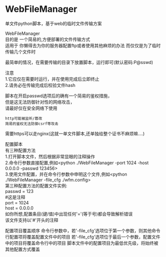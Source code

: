 # WebFileManager
单文件python脚本，基于web的临时文件传输方案


WebFileManager  
目的是 一个简易的,方便部署的文件传输方式  
适用于 你懒得去为你的服务器配置ftp或者使用其他麻烦的办法 而仅仅是为了临时传输几个文件时  

最简单的情况，在需要传输的目录下放置脚本，运行<python WebFileManager.py>即可(默认密码:P@sswd)  

注意  
1.它应仅在需要时运行，并在使用完成后立即终止  
2.请务必在传输完成后校验文件hash  

脚本在开启passwd选项后的确有一个简易的鉴权措施，  
但是这无法防御针对性的网络攻击，  
请最好仅在安全网络下使用  

	http可能被监听/篡改  
	简易的鉴权无法防御csrf等攻击  

需要https可以走nginx(这就一单文件脚本,还单独给整个证书不麻烦嘛....)  

配置脚本  
有三种配置方法  
1.打开脚本文件，然后根据非常显眼的注释操作  
2.命令行参数直接配置,例如<python ./WebFileManager -port 1024 -host 0.0.0.0 -passwd 123456>  
3.使用文件配置，并在命令行参数中申明这个文件,例如<python ./WebFileManager -file_cfg ./wfm.config>  
	第三种配置方法的配置文件实例:  
		passwd = 123  
		#这是注释  
		port = 1024  
		host = 0.0.0.0  
	如你所想,配置条目(键/值)中出现任何'='(等于号)都会导致解析错误  
	该文件支持以'#'开头的注释

配置项目覆盖顺序
	命令行参数中，若'-file_cfg'选项位于第一个参数，则其他命令行配置项将覆盖配置文件中的项目
	若'-file_cfg'选项位于最后一个参数，配置文件中的项目将覆盖命令行中的项目
	脚本文件中的配置项目为最低优先级，将始终被其他配置方式覆盖
